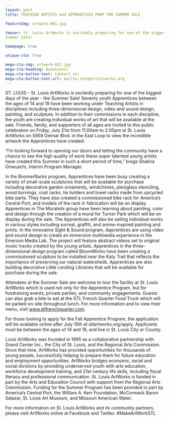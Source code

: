 ```yaml
---
layout: post
title: TEACHING ARTISTS and APPRENTICES PREP FOR SUMMER SALE

featureImg: artwork-001.jpg

teaser: St. Louis ArtWorks is excitedly preparing for one of the biggest days of the year - the
Summer Sale!

homepage: true

unique-cta: true

mega-cta-img: artwork-012.jpg
mega-cta-heading: Questions?
mega-cta-button-text: Contact us!
mega-cta-button-text-url: mailto:info@stlartworks.org
---
```

ST. LOUIS – St. Louis ArtWorks is excitedly preparing for one of the biggest days of the year - the
Summer Sale! Seventy youth Apprentices between the ages of 14 and 18 have been working under
Teaching Artists in disciplines including three-dimensional design, video and sound design, painting,
and sculpture. In addition to their commissions in each discipline, the youth are creating individual
works of art that will be available at the sale. Friends, family, and supporters of all ages are
invited to this public celebration on Friday, July 21st from 11:00am to 2:00pm at St. Louis
ArtWorks on 5959 Delmar Blvd. in the East Loop to view the incredible artwork the Apprentices
have created.

“I’m looking forward to opening our doors and letting the community have a chance to see the high
quality of work these super talented young artists have created this Summer in such a short period of
time,” brags Shakira Onwuachi, Interim Program Manager.

In the BoomerRacks program, Apprentices have been busy creating a variety of small-scale
sculptures that will be available for purchase including decorative garden ornaments, windchimes,
plexiglass stenciling, wood burnings, coat racks, tie holders and towel racks made from
upcycled bike parts. They have also created a commissioned bike rack for America’s Central Port,
and models of the rack in fabrication will be on display. Apprentices in The Muralists group have been
learning about painting, color and design through the creation of a mural for Turner Park which will be
on display during the sale. The Apprentices will also be selling individual works in various styles
including surreal, graffiti, and anime-inspired painting and prints. In the innovative Sight &
Sound program, Apprentices are using video and sound design to create an immersive multimedia
experience in the Emerson Media Lab. The project will feature abstract videos set to original music
tracks created by the young artists. Apprentices in the three-dimensional design program called
BloomWorks have been creating a commissioned sculpture to be installed near the Katy Trail that
reflects the importance of preserving our natural watersheds. Apprentices are also building decorative
Little Lending Libraries that will be available for purchase during the sale.

Attendees at the Summer Sale are welcome to tour the facility at St. Louis ArtWorks which is used not
only for the Apprentice Program, but for fundraising events, private parties, and community
engagements. Guests can also grab a bite to eat at the STL French Quarter Food Truck which will
be parked on-site throughout lunch. For more information and to view their menu, visit
www.stlfrenchquarter.com.

For those looking to apply for the Fall Apprentice Program, the application will be available online after
July 15th at stlartworks.org/apply. Applicants must be between the ages of 14 and 18, and live in St.
Louis City or County.

Louis ArtWorks was founded in 1995 as a collaborative partnership with Grand Center Inc., the
City of St. Louis, and the Regional Arts Commission. Since that time, ArtWorks has provided
opportunities for thousands of young people, successfully helping to prepare them for future education
and employment opportunities. ArtWorks bridges economic, racial and social divisions by providing
underserved youth with arts education, workforce development training, and 21st century life skills,
including fiscal literacy and professional communication. St. Louis ArtWorks is funded in part by the
Arts and Education Council with support from the Regional Arts Commission. Funding for the
Summer Program has been provided in part by America’s Central Port, the William A. Kerr
Foundation, McCormack Baron Salazar, St. Louis Art Museum, and Missouri American Water.

For more information on St. Louis ArtWorks and its community partners, please visit ArtWorks online at Facebook and Twitter. #MakeArtWorkSTL
